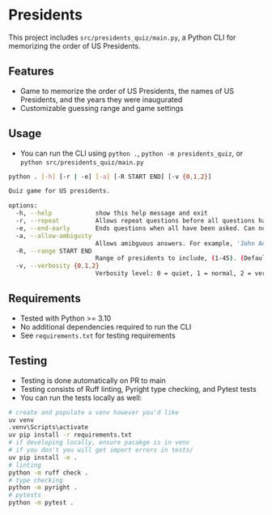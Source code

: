 # Presidents

This project includes `src/presidents_quiz/main.py`, a Python CLI for memorizing the order of US Presidents.

## Features

- Game to memorize the order of US Presidents, the names of US Presidents, and the years they were inaugurated
- Customizable guessing range and game settings

## Usage

- You can run the CLI using `python .`, `python -m presidents_quiz`, or `python src/presidents_quiz/main.py`

```bash
python . [-h] [-r | -e] [-a] [-R START END] [-v {0,1,2}]

Quiz game for US presidents.

options:
  -h, --help            show this help message and exit
  -r, --repeat          Allows repeat questions before all questions have been exhausted. Can not be used with --end-early. (Default: false)     
  -e, --end-early       Ends questions when all have been asked. Can not be used with --repeat. (Default: false)
  -a, --allow-ambiguity
                        Allows amibguous answers. For example, 'John Adams' will count for both presidents if this flag is true. (Default: false)
  -R, --range START END
                        Range of presidents to include, (1-45). (Default: all)
  -v, --verbosity {0,1,2}
                        Verbosity level: 0 = quiet, 1 = normal, 2 = verbose. (Default: 1)
```

## Requirements

- Tested with Python >= 3.10
- No additional dependencies required to run the CLI
- See `requirements.txt` for testing requirements

## Testing

- Testing is done automatically on PR to main
- Testing consists of Ruff linting, Pyright type checking, and Pytest tests
- You can run the tests locally as well:
```bash
# create and populate a venv however you'd like
uv venv
.venv\Scripts\activate
uv pip install -r requirements.txt
# if developing locally, ensure pacakge is in venv
# if you don't you will get import errors in tests/
uv pip install -e .
# linting
python -m ruff check .
# type checking
python -m pyright .
# pytests
python -m pytest .
```